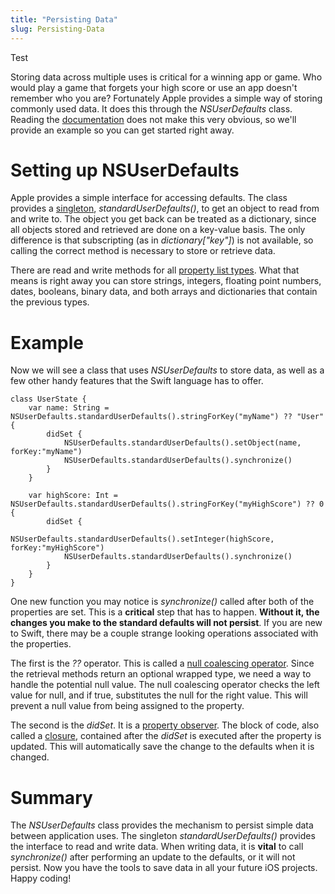 ```yaml
---
title: "Persisting Data"
slug: Persisting-Data
---
```


Test

Storing data across multiple uses is critical for a winning app or game.  Who would play a game that forgets your high score or use an app doesn't remember who you are?  Fortunately Apple provides a simple way of storing commonly used data.  It does this through the *NSUserDefaults* class.  Reading the [documentation](https://developer.apple.com/library/ios/documentation/Cocoa/Reference/Foundation/Classes/NSUserDefaults_Class/#//apple_ref/occ/clm/NSUserDefaults/standardUserDefaults) does not make this very obvious, so we'll provide an example so you can get started right away.

# Setting up NSUserDefaults

Apple provides a simple interface for accessing defaults.  The class provides a [singleton](https://en.wikipedia.org/wiki/Singleton_pattern), *standardUserDefaults()*, to get an object to read from and write to.  The object you get back can be treated as a dictionary, since all objects stored and retrieved are done on a key-value basis.  The only difference is that subscripting (as in *dictionary["key"]*) is not available, so calling the correct method is necessary to store or retrieve data.

There are read and write methods for all [property list types](https://developer.apple.com/library/ios/documentation/Cocoa/Conceptual/PropertyLists/AboutPropertyLists/AboutPropertyLists.html#//apple_ref/doc/uid/10000048i-CH3-54303).  What that means is right away you can store strings, integers, floating point numbers, dates, booleans, binary data, and both arrays and dictionaries that contain the previous types.

# Example

Now we will see a class that uses *NSUserDefaults* to store data, as well as a few other handy features that the Swift language has to offer.

	class UserState {
		var name: String = NSUserDefaults.standardUserDefaults().stringForKey("myName") ?? "User" {
			didSet {
				NSUserDefaults.standardUserDefaults().setObject(name, forKey:"myName")
				NSUserDefaults.standardUserDefaults().synchronize()
			}
		}
		
		var highScore: Int = NSUserDefaults.standardUserDefaults().stringForKey("myHighScore") ?? 0 {
			didSet {
				NSUserDefaults.standardUserDefaults().setInteger(highScore, forKey:"myHighScore")
				NSUserDefaults.standardUserDefaults().synchronize()
			}
		}
	}

One new function you may notice is *synchronize()* called after both of the properties are set.  This is a **critical** step that has to happen.  **Without it, the changes you make to the standard defaults will not persist**.  If you are new to Swift, there may be a couple strange looking operations associated with the properties.  

The first is the *??* operator.  This is called a [null coalescing operator](https://en.wikipedia.org/wiki/Null_coalescing_operator).  Since the retrieval methods return an optional wrapped type, we need a way to handle the potential null value.  The null coalescing operator checks the left value for null, and if true, substitutes the null for the right value.  This will prevent a null value from being assigned to the property.  

The second is the *didSet*.  It is a [property observer](https://developer.apple.com/library/prerelease/ios/documentation/Swift/Conceptual/Swift_Programming_Language/Properties.html#//apple_ref/doc/uid/TP40014097-CH14-ID262).  The block of code, also called a [closure](https://developer.apple.com/library/ios/documentation/Swift/Conceptual/Swift_Programming_Language/Closures.html), contained after the *didSet* is executed after the property is updated.  This will automatically save the change to the defaults when it is changed.

# Summary

The *NSUserDefaults* class provides the mechanism to persist simple data between application uses.  The singleton *standardUserDefaults()* provides the interface to read and write data.  When writing data, it is **vital** to call *synchronize()* after performing an update to the defaults, or it will not persist.  Now you have the tools to save data in all your future iOS projects.  Happy coding!
